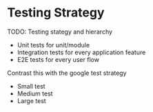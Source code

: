 # Testing Strategy

TODO: Testing stategy and hierarchy

- Unit tests for unit/module
- Integration tests for every application feature
- E2E tests for every user flow

Contrast this with the google test strategy

- Small test
- Medium test
- Large test
